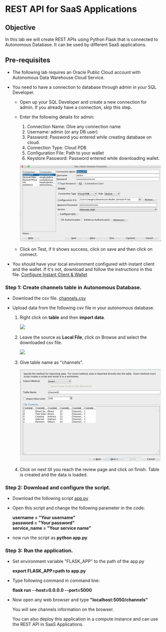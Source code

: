 # REST API for SaaS Applications

## Objective

In this lab we will create REST APIs using Python Flask that is connected to Autonomous Database. 
It can be used by different SaaS applications. 

## Pre-requisites

- The following lab requires an Oracle Public Cloud account with Autonomous Data Warehouse Cloud Service.

- You need to have a connection to database through admin in your SQL Developer. 

    - Open up your SQL Developer and create a new connection for admin. If you already have a connection, skip this step. 

    - Enter the following details for admin:

        1.	Connection Name: GIve any connection name
        2.	Username: admin (or any DB user)
        3.	Password: Password you entered while creating database on cloud.
        4.	Connection Type: Cloud PDB
        5.	Configuration File: Path to your wallet
        6.	Keystore Password: Password entered while downloading wallet. 

        ![](Data/login.png)

    - Click on Test, if it shows success, click on save and then click on connect. 
    
- You should have your local environment configured with instant client and the wallet. 
  If it's not, download and follow the instructions in this file. [Configure Instant Client & Wallet](configureIC.docx)

### **Step 1**: Create channels table in Autonomous Database.

- Download the csv file. [channels.csv](Data/channels.csv)

- Upload data from the following csv file in your autonomous database.

    1. Right click on **table** and then **import data**.

        ![](importdata.png)
        
    2. Leave the source as **Local File**, click on Browse and select the downloaded csv file.
    
        ![](browse.png)
        
    3. Give table name as "channels".
    
        ![](Data/tablename.png)

    4. Click on next till you reach the review page and click on finish. Table is created and the data is loaded.
    
### **Step 2**: Download and configure the script.

- Download the following script [app.py](app.py)

- Open this script and change the following parameter in the code:

    **username = "Your username"  
    password = "Your password"  
    service_name = "Your service name"**
    
- now run the script as **python app.py**
  

### **Step 3**: Run the application.

- Set environment variable "FLASK_APP" to the path of the app.py
  
  **export FLASK_APP=path to app.py**
  
- Type following command in command line:

  **flask run --host=0.0.0.0 --port=5000**

- Now open any web browser and type **"localhost:5050/channels"**

  You will see channels information on the browser. 
  
  You can also deploy this application in a compute instance and can use the REST API in SaaS Applications.

